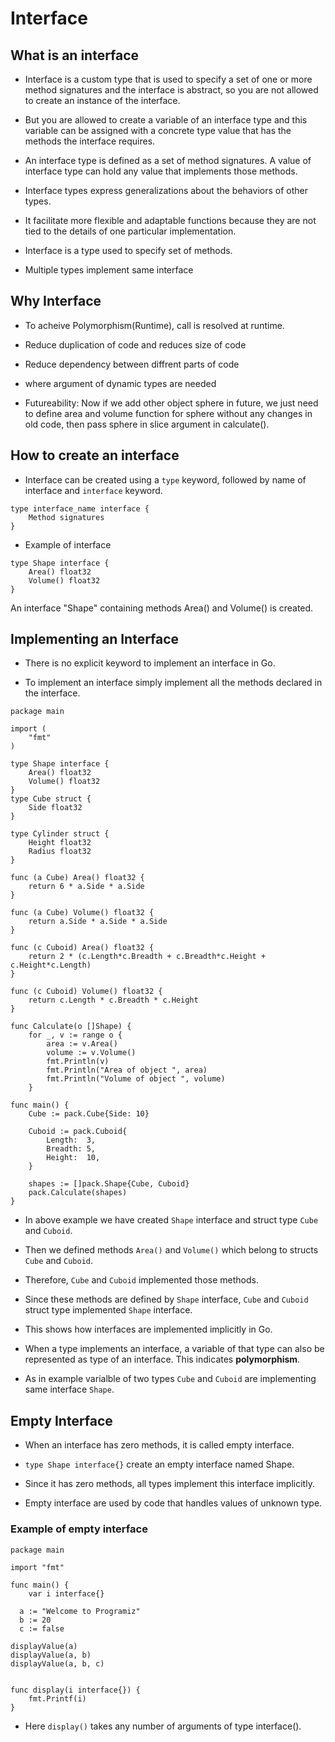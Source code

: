 # Interface

## What is an interface

- Interface is a custom type that is used to specify a set of one or more method signatures and the interface is abstract, so you are not allowed to create an instance of the interface.

- But you are allowed to create a variable of an interface type and this variable can be assigned with a concrete type value that has the methods the interface requires.

- An interface type is defined as a set of method signatures. A value of interface type can hold any value that implements those methods.

- Interface types express generalizations about the behaviors of other types.

- It facilitate more flexible and adaptable functions because they are not tied to the details of one particular implementation.

- Interface is a type used to specify set of methods.

- Multiple types implement same interface

## Why Interface

- To acheive Polymorphism(Runtime), call is resolved at runtime.

- Reduce duplication of code and reduces size of code

- Reduce dependency between diffrent parts of code

- where argument of dynamic types are needed

- Futureability: Now if we add other object sphere in future, we just need to define area and volume function for sphere without any changes in old code, then pass sphere in slice argument in calculate().

## How to create an interface

- Interface can be created using a ```type``` keyword, followed by name of interface and ```interface``` keyword.

```text
type interface_name interface {
    Method signatures
}
```

- Example of interface

```text
type Shape interface {
    Area() float32
    Volume() float32
}
```

An interface "Shape" containing methods Area() and Volume() is created.

## Implementing an Interface

- There is no explicit keyword to implement an interface in Go.

- To implement an interface simply implement all the methods declared in the interface.

```text
package main

import (
    "fmt"
)

type Shape interface {
    Area() float32
    Volume() float32
}
type Cube struct {
    Side float32
}

type Cylinder struct {
    Height float32
    Radius float32
}

func (a Cube) Area() float32 {
    return 6 * a.Side * a.Side
}

func (a Cube) Volume() float32 {
    return a.Side * a.Side * a.Side
}

func (c Cuboid) Area() float32 {
    return 2 * (c.Length*c.Breadth + c.Breadth*c.Height + c.Height*c.Length)
}

func (c Cuboid) Volume() float32 {
    return c.Length * c.Breadth * c.Height
}

func Calculate(o []Shape) {
    for _, v := range o {
        area := v.Area()
        volume := v.Volume()
        fmt.Println(v)
        fmt.Println("Area of object ", area)
        fmt.Println("Volume of object ", volume)
    }

func main() {
    Cube := pack.Cube{Side: 10}

    Cuboid := pack.Cuboid{
        Length:  3,
        Breadth: 5,
        Height:  10,
    }

    shapes := []pack.Shape{Cube, Cuboid}
    pack.Calculate(shapes)
}
```

- In above example we have created ```Shape``` interface and struct type ```Cube``` and ```Cuboid```.

- Then we defined methods ```Area()``` and ```Volume()``` which belong to structs ```Cube``` and ```Cuboid```.

- Therefore, ```Cube``` and ```Cuboid``` implemented those methods.

- Since these methods are defined by ```Shape``` interface, ```Cube``` and ```Cuboid``` struct type implemented ```Shape``` interface.

- This shows how interfaces are implemented implicitly in Go.

- When a type implements an interface, a variable of that type can also be represented as type of an interface. This indicates **polymorphism**.

- As in example varialble of two types ```Cube``` and ```Cuboid``` are implementing same interface ```Shape```.

## Empty Interface

- When an interface has zero methods, it is called empty interface.

- ```type Shape interface{}``` create an empty interface named Shape.

- Since it has zero methods, all types implement this interface implicitly.

- Empty interface are used by code that handles values of unknown type.

### Example of empty interface

```text
package main

import "fmt"

func main() {
    var i interface{}

  a := "Welcome to Programiz"
  b := 20
  c := false

displayValue(a)
displayValue(a, b)
displayValue(a, b, c)


func display(i interface{}) {
    fmt.Printf(i)
}
```

- Here ```display()``` takes any number of arguments of type interface().
